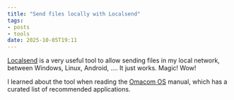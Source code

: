 ```yaml
---
title: "Send files locally with Localsend"
tags: 
- posts
- tools
date: 2025-10-05T19:11
---
```


[Localsend](https://localsend.org/) is a very useful tool to allow sending files in my local network, between Windows, Linux, Android, .... It just works. Magic! Wow!

I learned about the tool when reading the [Omacom OS](https://learn.omacom.io/3/omacom) manual, which has a curated list of recommended applications.

